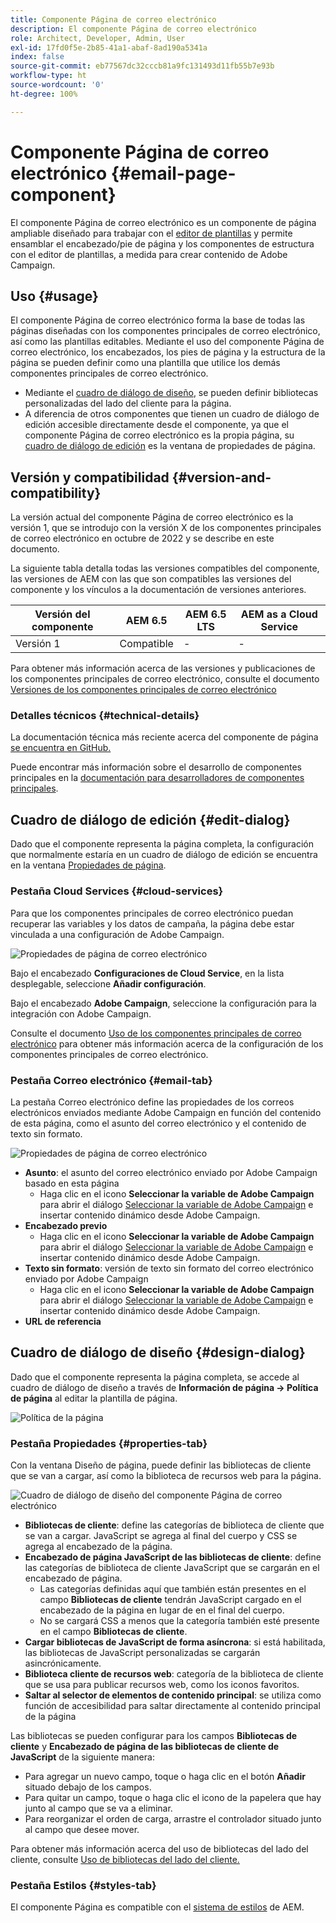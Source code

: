 ```yaml
---
title: Componente Página de correo electrónico
description: El componente Página de correo electrónico
role: Architect, Developer, Admin, User
exl-id: 17fd0f5e-2b85-41a1-abaf-8ad190a5341a
index: false
source-git-commit: eb77567dc32cccb81a9fc131493d11fb55b7e93b
workflow-type: ht
source-wordcount: '0'
ht-degree: 100%

---
```



# Componente Página de correo electrónico {#email-page-component}

El componente Página de correo electrónico es un componente de página ampliable diseñado para trabajar con el [editor de plantillas](https://experienceleague.adobe.com/docs/experience-manager-cloud-service/sites/authoring/features/templates.html?lang=es) y permite ensamblar el encabezado/pie de página y los componentes de estructura con el editor de plantillas, a medida para crear contenido de Adobe Campaign.

## Uso {#usage}

El componente Página de correo electrónico forma la base de todas las páginas diseñadas con los componentes principales de correo electrónico, así como las plantillas editables. Mediante el uso del componente Página de correo electrónico, los encabezados, los pies de página y la estructura de la página se pueden definir como una plantilla que utilice los demás componentes principales de correo electrónico.

* Mediante el [cuadro de diálogo de diseño](#design-dialog), se pueden definir bibliotecas personalizadas del lado del cliente para la página.
* A diferencia de otros componentes que tienen un cuadro de diálogo de edición accesible directamente desde el componente, ya que el componente Página de correo electrónico es la propia página, su [cuadro de diálogo de edición](#edit-dialog) es la ventana de propiedades de página.

## Versión y compatibilidad {#version-and-compatibility}

La versión actual del componente Página de correo electrónico es la versión 1, que se introdujo con la versión X de los componentes principales de correo electrónico en octubre de 2022 y se describe en este documento.

La siguiente tabla detalla todas las versiones compatibles del componente, las versiones de AEM con las que son compatibles las versiones del componente y los vínculos a la documentación de versiones anteriores.

| Versión del componente | AEM 6.5 | AEM 6.5 LTS | AEM as a Cloud Service |
|---|---|---|---|
| Versión 1 | Compatible | - | - |

Para obtener más información acerca de las versiones y publicaciones de los componentes principales de correo electrónico, consulte el documento [Versiones de los componentes principales de correo electrónico](/help/email/versions.md)

### Detalles técnicos {#technical-details}

La documentación técnica más reciente acerca del componente de página [se encuentra en GitHub.](https://adobe.com/go/aem_cmp_tech_email_page_v1)

Puede encontrar más información sobre el desarrollo de componentes principales en la [documentación para desarrolladores de componentes principales](/help/developing/overview.md).

## Cuadro de diálogo de edición {#edit-dialog}

Dado que el componente representa la página completa, la configuración que normalmente estaría en un cuadro de diálogo de edición se encuentra en la ventana [Propiedades de página](https://experienceleague.adobe.com/docs/experience-manager-cloud-service/sites/authoring/fundamentals/page-properties.html?lang=es).

### Pestaña Cloud Services {#cloud-services}

Para que los componentes principales de correo electrónico puedan recuperar las variables y los datos de campaña, la página debe estar vinculada a una configuración de Adobe Campaign.

![Propiedades de página de correo electrónico](/help/email/assets/email-page-properties.png)

Bajo el encabezado **Configuraciones de Cloud Service**, en la lista desplegable, seleccione **Añadir configuración**.

Bajo el encabezado **Adobe Campaign**, seleccione la configuración para la integración con Adobe Campaign.

Consulte el documento [Uso de los componentes principales de correo electrónico](/help/email/using.md) para obtener más información acerca de la configuración de los componentes principales de correo electrónico.

### Pestaña Correo electrónico {#email-tab}

La pestaña Correo electrónico define las propiedades de los correos electrónicos enviados mediante Adobe Campaign en función del contenido de esta página, como el asunto del correo electrónico y el contenido de texto sin formato.

![Propiedades de página de correo electrónico](/help/email/assets/email-page-properties-email.png)

* **Asunto**: el asunto del correo electrónico enviado por Adobe Campaign basado en esta página
   * Haga clic en el icono **Seleccionar la variable de Adobe Campaign** para abrir el diálogo [Seleccionar la variable de Adobe Campaign](/help/email/campaign-variables.md) e insertar contenido dinámico desde Adobe Campaign.
* **Encabezado previo**
   * Haga clic en el icono **Seleccionar la variable de Adobe Campaign** para abrir el diálogo [Seleccionar la variable de Adobe Campaign](/help/email/campaign-variables.md) e insertar contenido dinámico desde Adobe Campaign.
* **Texto sin formato**: versión de texto sin formato del correo electrónico enviado por Adobe Campaign
   * Haga clic en el icono **Seleccionar la variable de Adobe Campaign** para abrir el diálogo [Seleccionar la variable de Adobe Campaign](/help/email/campaign-variables.md) e insertar contenido dinámico desde Adobe Campaign.
* **URL de referencia**

## Cuadro de diálogo de diseño {#design-dialog}

Dado que el componente representa la página completa, se accede al cuadro de diálogo de diseño a través de **Información de página -> Política de página** al editar la plantilla de página.

![Política de la página](/help/assets/page-policy.png)

### Pestaña Propiedades {#properties-tab}

Con la ventana Diseño de página, puede definir las bibliotecas de cliente que se van a cargar, así como la biblioteca de recursos web para la página.

![Cuadro de diálogo de diseño del componente Página de correo electrónico](/help/email/assets/email-page-design.png)

* **Bibliotecas de cliente**: define las categorías de biblioteca de cliente que se van a cargar. JavaScript se agrega al final del cuerpo y CSS se agrega al encabezado de la página.
* **Encabezado de página JavaScript de las bibliotecas de cliente**: define las categorías de biblioteca de cliente JavaScript que se cargarán en el encabezado de página.
   * Las categorías definidas aquí que también están presentes en el campo **Bibliotecas de cliente** tendrán JavaScript cargado en el encabezado de la página en lugar de en el final del cuerpo.
   * No se cargará CSS a menos que la categoría también esté presente en el campo **Bibliotecas de cliente**.
* **Cargar bibliotecas de JavaScript de forma asíncrona**: si está habilitada, las bibliotecas de JavaScript personalizadas se cargarán asincrónicamente.
* **Biblioteca cliente de recursos web**: categoría de la biblioteca de cliente que se usa para publicar recursos web, como los iconos favoritos.
* **Saltar al selector de elementos de contenido principal**: se utiliza como función de accesibilidad para saltar directamente al contenido principal de la página

Las bibliotecas se pueden configurar para los campos **Bibliotecas de cliente** y **Encabezado de página de las bibliotecas de cliente de JavaScript** de la siguiente manera:

* Para agregar un nuevo campo, toque o haga clic en el botón **Añadir** situado debajo de los campos.
* Para quitar un campo, toque o haga clic el icono de la papelera que hay junto al campo que se va a eliminar.
* Para reorganizar el orden de carga, arrastre el controlador situado junto al campo que desee mover.

Para obtener más información acerca del uso de bibliotecas del lado del cliente, consulte [Uso de bibliotecas del lado del cliente.](https://helpx.adobe.com/es/experience-manager/6-5/sites/developing/using/clientlibs.html)

### Pestaña Estilos {#styles-tab}

El componente Página es compatible con el [sistema de estilos](/help/get-started/authoring.md#component-styling) de AEM.
